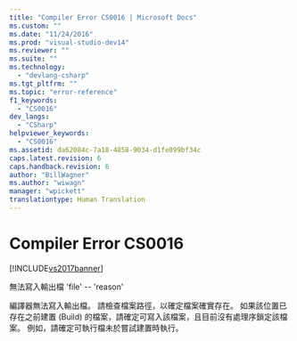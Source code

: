 ```yaml
---
title: "Compiler Error CS0016 | Microsoft Docs"
ms.custom: ""
ms.date: "11/24/2016"
ms.prod: "visual-studio-dev14"
ms.reviewer: ""
ms.suite: ""
ms.technology: 
  - "devlang-csharp"
ms.tgt_pltfrm: ""
ms.topic: "error-reference"
f1_keywords: 
  - "CS0016"
dev_langs: 
  - "CSharp"
helpviewer_keywords: 
  - "CS0016"
ms.assetid: da62084c-7a18-4858-9034-d1fe099bf34c
caps.latest.revision: 6
caps.handback.revision: 6
author: "BillWagner"
ms.author: "wiwagn"
manager: "wpickett"
translationtype: Human Translation
---
```

# Compiler Error CS0016
[!INCLUDE[vs2017banner](../../../csharp/includes/vs2017banner.md)]

無法寫入輸出檔 'file' \-\- 'reason'  
  
 編譯器無法寫入輸出檔。  請檢查檔案路徑，以確定檔案確實存在。  如果該位置已存在之前建置 \(Build\) 的檔案，請確定可寫入該檔案，且目前沒有處理序鎖定該檔案。  例如，請確定可執行檔未於嘗試建置時執行。